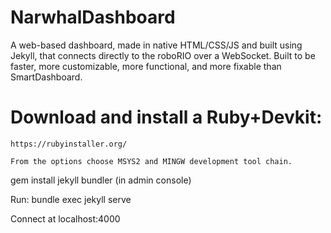 # NarwhalDashboard

A web-based dashboard, made in native HTML/CSS/JS and built using Jekyll, that connects directly to the roboRIO over a WebSocket. Built to be faster, more customizable, more functional, and more fixable than SmartDashboard.

# Download and install a Ruby+Devkit:
    https://rubyinstaller.org/

    From the options choose MSYS2 and MINGW development tool chain.

gem install jekyll bundler (in admin console)

Run: bundle exec jekyll serve 

Connect at localhost:4000